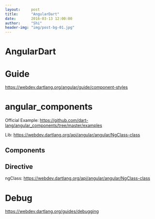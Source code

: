```yaml
---
layout:     post
title:      "AngularDart"
date:       2016-03-13 12:00:00
author:     "Shi"
header-img: "img/post-bg-01.jpg"
---
```

# AngularDart

# Guide

https://webdev.dartlang.org/angular/guide/component-styles



# **angular_components**

Official Example: https://github.com/dart-lang/angular_components/tree/master/examples

Lib: https://webdev.dartlang.org/api/angular/angular/NgClass-class



## Components

## Directive

ngClass: https://webdev.dartlang.org/api/angular/angular/NgClass-class





# Debug

https://webdev.dartlang.org/guides/debugging